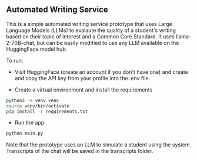 ## Automated Writing Service

This is a simple automated writing service prototype that uses Large Language Models (LLMs) to evalaute the quality of a student's writing based on their topic of interest and a Common Core Standard. It uses llama-2-70B-chat, but can be easily modified to use any LLM available on the HuggingFace model hub.

To run:
- Visit HuggingFace (create an account if you don't have one) and create and copy the API key from your profile into the .env file.

- Create a virtual environment and install the requirements
```bash
python3 -m venv venv
source venv/bin/activate
pip install -r requirements.txt
```

- Run the app
```bash
python main.py
```

Note that the prototype uses an LLM to simulate a student using the system. Transcripts of the chat will be saved in the transcripts folder.